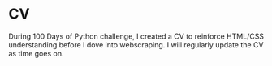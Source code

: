 # CV

During 100 Days of Python challenge, I created a CV to reinforce HTML/CSS understanding before I dove into webscraping.  I will regularly update the CV as time goes on.
